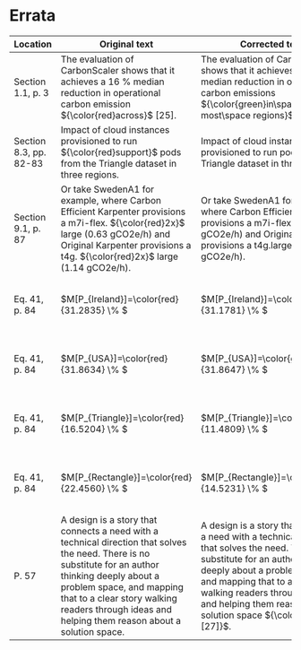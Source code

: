# Errata

|Location|Original text|Corrected text|Comment|
|--------|--------|----------|------------|
|Section 1.1, p. 3|The evaluation of CarbonScaler shows that it achieves a 16 % median reduction in operational carbon emission ${\color{red}across}$ [25].|The evaluation of CarbonScaler shows that it achieves a 16 % median reduction in operational carbon emissions ${\color{green}in\space most\space regions}$ [25].|Typo|
|Section 8.3, pp. 82-83|Impact of cloud instances provisioned to run ${\color{red}support}$ pods from the Triangle dataset in three regions.|Impact of cloud instances provisioned to run pods from the Triangle dataset in three regions.|Typo|
|Section 9.1, p. 87|Or take SwedenA1 for example, where Carbon Efficient Karpenter provisions a m7i-flex. ${\color{red}2x}$ large (0.63 gCO2e/h) and Original Karpenter provisions a t4g. ${\color{red}2x}$ large (1.14 gCO2e/h).|Or take SwedenA1 for example, where Carbon Efficient Karpenter provisions a m7i-flex.large (0.63 gCO2e/h) and Original Karpenter provisions a t4g.large (1.14 gCO2e/h).| Typo|
|Eq. 41, p. 84|$M[P_{Ireland}]=\color{red}{31.2835} \\% $|$M[P_{Ireland}]=\color{green}{31.1781} \\% $|Removed bad entry in analyzed data|
|Eq. 41, p. 84|$M[P_{USA}]=\color{red}{31.8634} \\% $|$M[P_{USA}]=\color{green}{31.8647} \\% $|Removed bad entry in analyzed data|
|Eq. 41, p. 84|$M[P_{Triangle}]=\color{red}{16.5204} \\% $|$M[P_{Triangle}]=\color{green}{11.4809} \\% $|Removed bad entry in analyzed data|
|Eq. 41, p. 84|$M[P_{Rectangle}]=\color{red}{22.4560} \\% $|$M[P_{Rectangle}]=\color{green}{14.5231} \\% $|Removed bad entry in analyzed data|
|P. 57|A design is a story that connects a need with a technical direction that solves the need. There is no substitute for an author thinking deeply about a problem space, and mapping that to a clear story walking readers through ideas and helping them reason about a solution space.|A design is a story that connects a need with a technical direction that solves the need. There is no substitute for an author thinking deeply about a problem space, and mapping that to a clear story walking readers through ideas and helping them reason about a solution space ${\color{green}[27]}$.|Missing citation. Text is from Karpenter Docs.|
